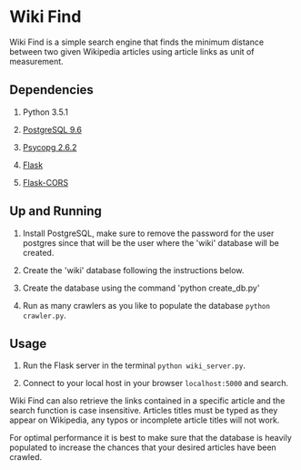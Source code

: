 # Wiki Find

Wiki Find is a simple search engine that finds the minimum distance between two given Wikipedia articles using article links as unit of measurement.


## Dependencies

1. Python 3.5.1

2. [PostgreSQL 9.6](https://www.postgresql.org/download/)

3. [Psycopg 2.6.2](http://initd.org/psycopg/docs/install.html)

4. [Flask](http://flask.pocoo.org/docs/0.11/installation/)

5. [Flask-CORS](https://flask-cors.readthedocs.io/en/latest/)


## Up and Running

1. Install PostgreSQL, make sure to remove the password for the user postgres since that will be the user where the 'wiki' database will be created.

2. Create the 'wiki' database following the instructions below.

3. Create the database using the command 'python create_db.py'

4. Run as many crawlers as you like to populate the database `python crawler.py`.


## Usage

1. Run the Flask server in the terminal `python wiki_server.py`.

2. Connect to your local host in your browser `localhost:5000` and search.


Wiki Find can also retrieve the links contained in a specific article and the search function is case insensitive. Articles titles must be typed as they appear on Wikipedia, any typos or incomplete article titles will not work. 

For optimal performance it is best to make sure that the database is heavily populated to increase the chances that your desired articles have been crawled.
